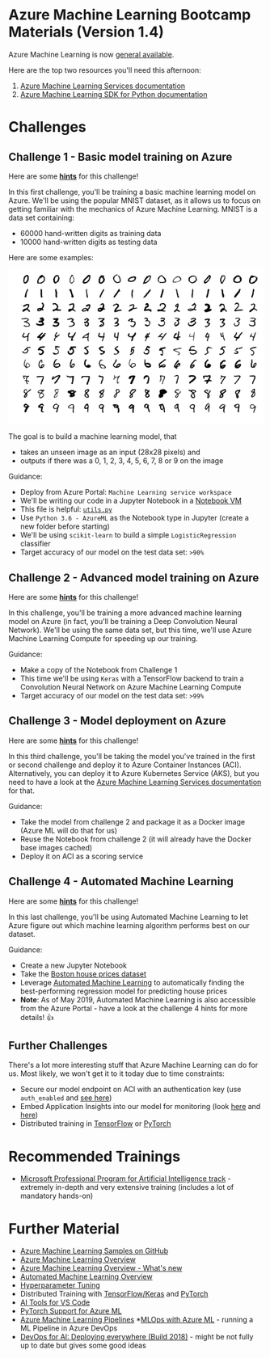 # Azure Machine Learning Bootcamp Materials (Version 1.4)

Azure Machine Learning is now [general available](https://azure.microsoft.com/en-us/blog/azure-machine-learning-service-a-look-under-the-hood/).

Here are the top two resources you'll need this afternoon:

1. [Azure Machine Learning Services documentation](https://docs.microsoft.com/en-us/azure/machine-learning/service/)
1. [Azure Machine Learning SDK for Python documentation](https://docs.microsoft.com/en-us/python/api/overview/azure/ml/intro?view=azure-ml-py)

# Challenges

## Challenge 1 - Basic model training on Azure

Here are some **[hints](hints/challenge_01.md)** for this challenge!

In this first challenge, you'll be training a basic machine learning model on Azure. We'll be using the popular MNIST dataset, as it allows us to focus on getting familiar with the mechanics of Azure Machine Learning. MNIST is a data set containing:

* 60000 hand-written digits as training data
* 10000 hand-written digits as testing data

Here are some examples:

![alt text](images/mnist.png "The MNIST dataset")

The goal is to build a machine learning model, that
* takes an unseen image as an input (28x28 pixels) and
* outputs if there was a 0, 1, 2, 3, 4, 5, 6, 7, 8 or 9 on the image

Guidance:
* Deploy from Azure Portal: `Machine Learning service workspace`
* We'll be writing our code in a Jupyter Notebook in a [Notebook VM](https://docs.microsoft.com/en-us/azure/machine-learning/service/quickstart-run-cloud-notebook)
* This file is helpful: [`utils.py`](utils.py)
* Use `Python 3.6 - AzureML` as the Notebook type in Jupyter (create a new folder before starting)
* We'll be using `scikit-learn` to build a simple `LogisticRegression` classifier
* Target accuracy of our model on the test data set: `>90%`

## Challenge 2 - Advanced model training on Azure

Here are some **[hints](hints/challenge_02.md)** for this challenge!

In this challenge, you'll be training a more advanced machine learning model on Azure (in fact, you'll be training a Deep Convolution Neural Network). We'll be using the same data set, but this time, we'll use Azure Machine Learning Compute for speeding up our training.

Guidance:
* Make a copy of the Notebook from Challenge 1
* This time we'll be using `Keras` with a TensorFlow backend to train a Convolution Neural Network on Azure Machine Learning Compute
* Target accuracy of our model on the test data set: `>99%`

## Challenge 3 - Model deployment on Azure

Here are some **[hints](hints/challenge_03.md)** for this challenge!

In this third challenge, you'll be taking the model you've trained in the first or second challenge and deploy it to Azure Container Instances (ACI). Alternatively, you can deploy it to Azure Kubernetes Service (AKS), but you need to have a look at the [Azure Machine Learning Services documentation](https://docs.microsoft.com/en-us/azure/machine-learning/service/) for that.

Guidance:
* Take the model from challenge 2 and package it as a Docker image (Azure ML will do that for us)
* Reuse the Notebook from challenge 2 (it will already have the Docker base images cached)
* Deploy it on ACI as a scoring service

## Challenge 4 - Automated Machine Learning

Here are some **[hints](hints/challenge_04.md)** for this challenge!

In this last challenge, you'll be using Automated Machine Learning to let Azure figure out which machine learning algorithm performs best on our dataset.

Guidance:
* Create a new Jupyter Notebook
* Take the [Boston house prices dataset](http://scikit-learn.org/stable/datasets/index.html#boston-dataset)
* Leverage [Automated Machine Learning](https://docs.microsoft.com/en-us/azure/machine-learning/service/tutorial-auto-train-models) to automatically finding the best-performing regression model for predicting house prices
* **Note**: As of May 2019, Automated Machine Learning is also accessible from the Azure Portal - have a look at the challenge 4 hints for more details! :thumbsup:

## Further Challenges

There's a lot more interesting stuff that Azure Machine Learning can do for us. Most likely, we won't get it to it today due to time constraints:

* Secure our model endpoint on ACI with an authentication key (use `auth_enabled` and [see here](https://docs.microsoft.com/en-us/azure/machine-learning/service/how-to-consume-web-service#connection-information))
* Embed Application Insights into our model for monitoring (look [here](https://docs.microsoft.com/en-us/azure/machine-learning/service/how-to-enable-data-collection) and [here](https://docs.microsoft.com/en-us/azure/machine-learning/service/how-to-enable-app-insights))
* Distributed training in [TensorFlow](https://docs.microsoft.com/en-us/azure/machine-learning/service/how-to-train-tensorflow#distributed-training) or [PyTorch](https://docs.microsoft.com/en-us/azure/machine-learning/service/how-to-train-pytorch#distributed-training)

# Recommended Trainings
* [Microsoft Professional Program for Artificial Intelligence track](https://academy.microsoft.com/en-us/tracks/artificial-intelligence) - extremely in-depth and very extensive training (includes a lot of mandatory hands-on)

# Further Material

* [Azure Machine Learning Samples on GitHub](https://github.com/Azure/MachineLearningNotebooks)
* [Azure Machine Learning Overview](https://azure.microsoft.com/en-us/blog/azure-ai-making-ai-real-for-business/)
* [Azure Machine Learning Overview - What's new](https://azure.microsoft.com/en-us/blog/what-s-new-in-azure-machine-learning-service/)
* [Automated Machine Learning Overview](https://azure.microsoft.com/en-us/blog/announcing-automated-ml-capability-in-azure-machine-learning/)
* [Hyperparameter Tuning](https://docs.microsoft.com/en-us/azure/machine-learning/service/how-to-tune-hyperparameters)
* Distributed Training with [TensorFlow/Keras](https://docs.microsoft.com/en-us/azure/machine-learning/service/how-to-train-tensorflow#distributed-training) and [PyTorch](https://docs.microsoft.com/en-us/azure/machine-learning/service/how-to-train-pytorch#distributed-training)
* [AI Tools for VS Code](https://visualstudio.microsoft.com/downloads/ai-tools-vscode/)
* [PyTorch Support for Azure ML](https://azure.microsoft.com/en-us/blog/world-class-pytorch-support-on-azure/)
* [Azure Machine Learning Pipelines](https://docs.microsoft.com/en-us/azure/machine-learning/service/concept-ml-pipelines)
*[MLOps with Azure ML](https://github.com/microsoft/MLOpsPython) - running a ML Pipeline in Azure DevOps
* [DevOps for AI: Deploying everywhere (Build 2018)](https://www.youtube.com/watch?v=Fo220toRwhM) - might be not fully up to date but gives some good ideas
